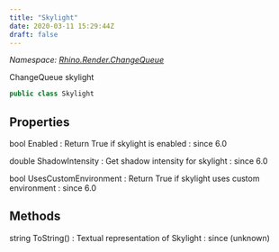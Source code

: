 ```yaml
---
title: "Skylight"
date: 2020-03-11 15:29:44Z
draft: false
---
```


*Namespace: [Rhino.Render.ChangeQueue](../)*

ChangeQueue skylight
```cs
public class Skylight
```
## Properties

bool Enabled
: Return True if skylight is enabled
: since 6.0

double ShadowIntensity
: Get shadow intensity for skylight
: since 6.0

bool UsesCustomEnvironment
: Return True if skylight uses custom environment
: since 6.0
## Methods

string ToString()
: Textual representation of Skylight
: since (unknown)

